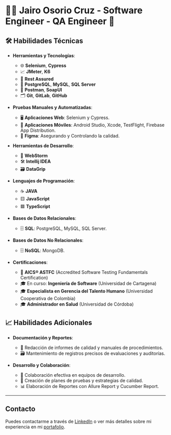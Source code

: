 # 🧑‍💻 Jairo Osorio Cruz - Software Engineer - QA Engineer 🚀 

## 🛠️ Habilidades Técnicas

- **Herramientas y Tecnologías**:
  - 🌐 **Selenium**, **Cypress**
  - 📈 **JMeter**, **K6**
  - 🧪 **Rest Assured**
  - 💾 **PostgreSQL**, **MySQL**, **SQL Server**
  - 🧰 **Postman**, **SoapUI**
  - 🗂️ **Git**, **GitLab**, **GitHub**


- **Pruebas Manuales y Automatizadas**:
  - 🖥️ **Aplicaciones Web**: Selenium y Cypress.
  - 📱 **Aplicaciones Móviles**: Android Studio, Xcode, TestFlight, Firebase App Distribution.
  - 🎨 **Figma**: Asegurando y Controlando la calidad.


- **Herramientas de Desarrollo**:
  - 🔧 **WebStorm**
  - 🛠️ **Intellij IDEA**
  - 🗃️ **DataGrip**


- **Lenguajes de Programación**:
  - ☕ **JAVA**
  - 🟨 **JavaScript**
  - 🟦 **TypeScript**


- **Bases de Datos Relacionales**:
  - 🗄️ **SQL**: PostgreSQL, MySQL, SQL Server.


- **Bases de Datos No Relacionales**:
  - 🗄️ **NoSQL**: MongoDB.


- **Certificaciones**:
  - 📜 **AICS® ASTFC** (Accredited Software Testing Fundamentals Certification)
  - 🎓 En curso: **Ingeniería de Software** (Universidad de Cartagena)
  - 🎓 **Especialista en Gerencia del Talento Humano** (Universidad Cooperativa de Colombia)
  - 🎓 **Administrador en Salud** (Universidad de Córdoba)

## 📈 Habilidades Adicionales

- **Documentación y Reportes**:
  - 📝 Redacción de informes de calidad y manuales de procedimientos.
  - 🗃️ Mantenimiento de registros precisos de evaluaciones y auditorías.


- **Desarrollo y Colaboración**:
  - 🤝 Colaboración efectiva en equipos de desarrollo.
  - 📝 Creación de planes de pruebas y estrategias de calidad.
  - 📊 Elaboración de Reportes con Allure Report y Cucumber Report.

---

## Contacto

Puedes contactarme a través de [LinkedIn](https://www.linkedin.com/in/jairo-osorio-c-8461061b3/) o ver más detalles sobre mi experiencia en mi [portafolio](https://github.com/).
